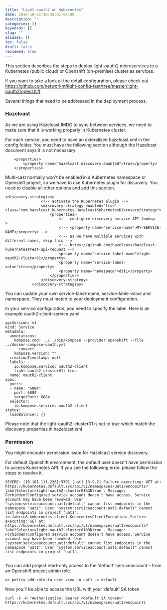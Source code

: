 ```yaml
---
title: "Light-oauth2 on Kubernetes"
date: 2018-10-31T10:45:01-04:00
description: ""
categories: []
keywords: []
slug: ""
aliases: []
toc: false
draft: false
reviewed: true
---
```


This section describes the steps to deploy light-oauth2 microservices to a Kubernetes (public cloud)  or Openshift (on-premise)  cluster as services.  

If you want to take a look at the detail configuration, please check out https://github.com/networknt/light-config-test/tree/master/light-oauth2/openshift

Several things that need to be addressed in the deployment process. 

### Hazelcast

As we are using Hazelcast IMDG to sync between services, we need to make sure that it is working properly in Kubernetes cluster. 

For each service, you need to have an exteralized hazelcast.xml in the config folder. You must have the following section although the Hazelcast document says it is not necessary. 

```
    <properties>
        <property name="hazelcast.discovery.enabled">true</property>
    </properties>
```

Multi-cast normally won't be enabled in a Kubernetes namespace or Openshift project, so we have to use 
Kubernetes plugin for discovery. You need to disable all other options and add this section. 

```
<discovery-strategies>
                <!-- activate the Kubernetes plugin -->
                <discovery-strategy enabled="true" class="com.hazelcast.kubernetes.HazelcastKubernetesDiscoveryStrategy">
                    <properties>
                        <!-- configure discovery service API lookup -->
                        <!-- <property name="service-name">MY-SERVICE-NAME</property> -->
                        <!-- as we have multiple services with different names, skip this -->
                        <!-- https://github.com/hazelcast/hazelcast-kubernetes#rest-api-request -->
                        <property name="service-label-name">light-oauth2-cluster01</property>
                        <property name="service-label-value">true</property>
                        <property name="namespace">dit1</property>
                    </properties>
                </discovery-strategy>                
            </discovery-strategies>
```

You can update your own service-label-name, service-lable-value and namespace. They must match to your deployment configuration. 


In your service configuration, you need to specify the label. Here is an example oauth2-client-service.yaml

```
apiVersion: v1
kind: Service
metadata:
  annotations:
    kompose.cmd: ../../bin/kompose --provider openshift --file ../docker-compose-oauth.yml
      convert
    kompose.version: ""
  creationTimestamp: null
  labels:
    io.kompose.service: oauth2-client
    light-oauth2-cluster01: true
  name: oauth2-client
spec:
  ports:
  - name: "6884"
    port: 6884
    targetPort: 6884
  selector:
    io.kompose.service: oauth2-client
status:
  loadBalancer: {}
```

Please note that the light-oauth2-cluster01 is set to true which match the discovery properties in hazelcast.xml

### Permission

You might encouter permission issue for Hazelcast service discovery. 

For default Openshift environment, the default user doesn't have permission to access Kubernetes API. If you see the following error, please follow the steps to resolve it. 

```
SEVERE: [10.101.111.226]:5701 [uat] [3.9.2] Failure executing: GET at: https://kubernetes.default.svc/api/v1/namespaces/uat1/endpoints?labelSelector=light-oauth2-cluster01%3Dtrue . Message: Forbidden!Configured service account doesn't have access. Service account may have been revoked. User "system:serviceaccount:uat1:default" cannot list endpoints in the namespace "uat1": User "system:serviceaccount:uat1:default" cannot list endpoints in project "uat1".
io.fabric8.kubernetes.client.KubernetesClientException: Failure executing: GET at: https://kubernetes.default.svc/api/v1/namespaces/uat1/endpoints?labelSelector=light-oauth2-cluster01%3Dtrue . Message: Forbidden!Configured service account doesn't have access. Service account may have been revoked. User "system:serviceaccount:uat1:default" cannot list endpoints in the namespace "uat1": User "system:serviceaccount:uat1:default" cannot list endpoints in project "uat1".
 
```

You can add project read-only access to the ‘default’ serviceaccount – from an Openshift project admin role. 

```
oc policy add-role-to-user view -n uat1 -z default
```
 
Now you’ll be able to access the URL with your ‘default’ SA token.
 
``` 
curl -k -H "Authorization: Bearer <default SA token>" https://kubernetes.default.svc/api/v1/namespaces/uat1/endpoints
```


